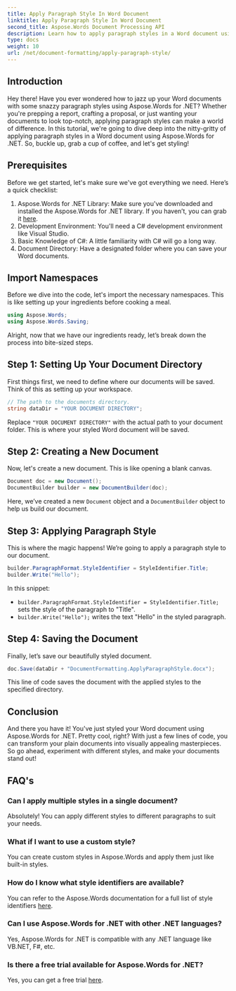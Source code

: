 ```yaml
---
title: Apply Paragraph Style In Word Document
linktitle: Apply Paragraph Style In Word Document
second_title: Aspose.Words Document Processing API
description: Learn how to apply paragraph styles in a Word document using Aspose.Words for .NET. Follow our step-by-step guide for a polished, professional document.
type: docs
weight: 10
url: /net/document-formatting/apply-paragraph-style/
---
```

## Introduction

Hey there! Have you ever wondered how to jazz up your Word documents with some snazzy paragraph styles using Aspose.Words for .NET? Whether you're prepping a report, crafting a proposal, or just wanting your documents to look top-notch, applying paragraph styles can make a world of difference. In this tutorial, we're going to dive deep into the nitty-gritty of applying paragraph styles in a Word document using Aspose.Words for .NET. So, buckle up, grab a cup of coffee, and let's get styling!

## Prerequisites

Before we get started, let's make sure we've got everything we need. Here’s a quick checklist:

1. Aspose.Words for .NET Library: Make sure you've downloaded and installed the Aspose.Words for .NET library. If you haven’t, you can grab it [here](https://releases.aspose.com/words/net/).
2. Development Environment: You'll need a C# development environment like Visual Studio.
3. Basic Knowledge of C#: A little familiarity with C# will go a long way.
4. Document Directory: Have a designated folder where you can save your Word documents.

## Import Namespaces

Before we dive into the code, let's import the necessary namespaces. This is like setting up your ingredients before cooking a meal.

```csharp
using Aspose.Words;
using Aspose.Words.Saving;
```

Alright, now that we have our ingredients ready, let’s break down the process into bite-sized steps.

## Step 1: Setting Up Your Document Directory

First things first, we need to define where our documents will be saved. Think of this as setting up your workspace.

```csharp
// The path to the documents directory.
string dataDir = "YOUR DOCUMENT DIRECTORY";
```

Replace `"YOUR DOCUMENT DIRECTORY"` with the actual path to your document folder. This is where your styled Word document will be saved.

## Step 2: Creating a New Document

Now, let's create a new document. This is like opening a blank canvas.

```csharp
Document doc = new Document();
DocumentBuilder builder = new DocumentBuilder(doc);
```

Here, we’ve created a new `Document` object and a `DocumentBuilder` object to help us build our document.

## Step 3: Applying Paragraph Style

This is where the magic happens! We’re going to apply a paragraph style to our document.

```csharp
builder.ParagraphFormat.StyleIdentifier = StyleIdentifier.Title;
builder.Write("Hello");
```

In this snippet:
- `builder.ParagraphFormat.StyleIdentifier = StyleIdentifier.Title;` sets the style of the paragraph to "Title".
- `builder.Write("Hello");` writes the text "Hello" in the styled paragraph.

## Step 4: Saving the Document

Finally, let’s save our beautifully styled document.

```csharp
doc.Save(dataDir + "DocumentFormatting.ApplyParagraphStyle.docx");
```

This line of code saves the document with the applied styles to the specified directory.

## Conclusion

And there you have it! You've just styled your Word document using Aspose.Words for .NET. Pretty cool, right? With just a few lines of code, you can transform your plain documents into visually appealing masterpieces. So go ahead, experiment with different styles, and make your documents stand out!

## FAQ's

### Can I apply multiple styles in a single document?

Absolutely! You can apply different styles to different paragraphs to suit your needs.

### What if I want to use a custom style?

You can create custom styles in Aspose.Words and apply them just like built-in styles.

### How do I know what style identifiers are available?

You can refer to the Aspose.Words documentation for a full list of style identifiers [here](https://reference.aspose.com/words/net/).

### Can I use Aspose.Words for .NET with other .NET languages?

Yes, Aspose.Words for .NET is compatible with any .NET language like VB.NET, F#, etc.

### Is there a free trial available for Aspose.Words for .NET?

Yes, you can get a free trial [here](https://releases.aspose.com/).

